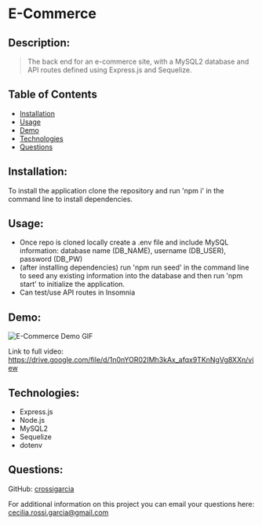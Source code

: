 # E-Commerce

## Description: 
> The back end for an e-commerce site, with a MySQL2 database and API routes defined using Express.js and Sequelize.


## Table of Contents
* [Installation](#Installation)
* [Usage](#Usage)
* [Demo](#Demo)
* [Technologies](#Technologies)
* [Questions](#Questions)



## Installation:
To install the application clone the repository and run 'npm i' in the command line to install dependencies.

## Usage:
* Once repo is cloned locally create a .env file and include MySQL information: database name (DB_NAME), username (DB_USER), password (DB_PW)
* (after installing dependencies) run 'npm run seed' in the command line to seed any existing information into the database and then run 'npm start' to initialize the application. 
* Can test/use API routes in Insomnia


## Demo:
![E-Commerce Demo GIF](./assets/ecommerce.gif)

Link to full video: https://drive.google.com/file/d/1n0nYOR02IMh3kAx_afqx9TKnNgVg8XXn/view

## Technologies:
+ Express.js
+ Node.js
+ MySQL2
+ Sequelize
+ dotenv

## Questions:
GitHub: [crossigarcia](https://github.com/crossigarcia) 

For additional information on this project you can email your questions here: <cecilia.rossi.garcia@gmail.com>  